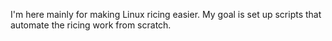I'm here mainly for making Linux ricing easier.
My goal is set up scripts that automate the ricing work from scratch.

<!---
lucasuix/lucasuix is a ✨ special ✨ repository because its `README.md` (this file) appears on your GitHub profile.
You can click the Preview link to take a look at your changes.
--->
